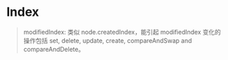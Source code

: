 # Index
> modifiedIndex: 类似 node.createdIndex，能引起 modifiedIndex 变化的操作包括 set, delete, update, create, compareAndSwap and compareAndDelete。